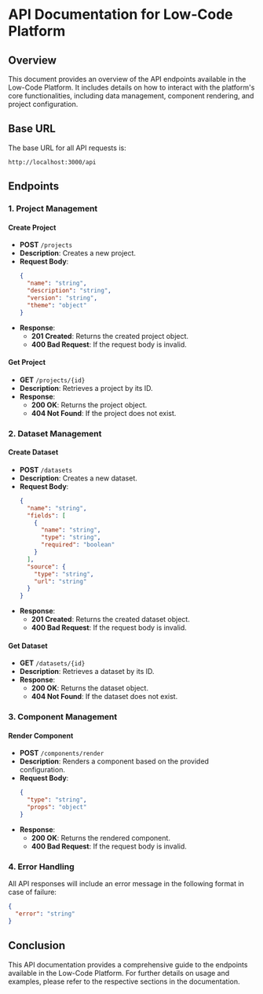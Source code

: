 # API Documentation for Low-Code Platform

## Overview

This document provides an overview of the API endpoints available in the Low-Code Platform. It includes details on how to interact with the platform's core functionalities, including data management, component rendering, and project configuration.

## Base URL

The base URL for all API requests is:

```
http://localhost:3000/api
```

## Endpoints

### 1. Project Management

#### Create Project

- **POST** `/projects`
- **Description**: Creates a new project.
- **Request Body**:
  ```json
  {
    "name": "string",
    "description": "string",
    "version": "string",
    "theme": "object"
  }
  ```
- **Response**:
  - **201 Created**: Returns the created project object.
  - **400 Bad Request**: If the request body is invalid.

#### Get Project

- **GET** `/projects/{id}`
- **Description**: Retrieves a project by its ID.
- **Response**:
  - **200 OK**: Returns the project object.
  - **404 Not Found**: If the project does not exist.

### 2. Dataset Management

#### Create Dataset

- **POST** `/datasets`
- **Description**: Creates a new dataset.
- **Request Body**:
  ```json
  {
    "name": "string",
    "fields": [
      {
        "name": "string",
        "type": "string",
        "required": "boolean"
      }
    ],
    "source": {
      "type": "string",
      "url": "string"
    }
  }
  ```
- **Response**:
  - **201 Created**: Returns the created dataset object.
  - **400 Bad Request**: If the request body is invalid.

#### Get Dataset

- **GET** `/datasets/{id}`
- **Description**: Retrieves a dataset by its ID.
- **Response**:
  - **200 OK**: Returns the dataset object.
  - **404 Not Found**: If the dataset does not exist.

### 3. Component Management

#### Render Component

- **POST** `/components/render`
- **Description**: Renders a component based on the provided configuration.
- **Request Body**:
  ```json
  {
    "type": "string",
    "props": "object"
  }
  ```
- **Response**:
  - **200 OK**: Returns the rendered component.
  - **400 Bad Request**: If the request body is invalid.

### 4. Error Handling

All API responses will include an error message in the following format in case of failure:

```json
{
  "error": "string"
}
```

## Conclusion

This API documentation provides a comprehensive guide to the endpoints available in the Low-Code Platform. For further details on usage and examples, please refer to the respective sections in the documentation.
